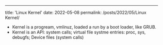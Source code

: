 ---
title: 'Linux Kernel'
date: 2022-05-08
permalink: /posts/2022/05/Linux Kernel/

* Kernel is a progream, vmlinuz, loaded a run by a boot loader, like GRUB.
* Kernel is an API: system calls; virtual file systme entries: proc, sys, debugfs; Device files (system calls)
